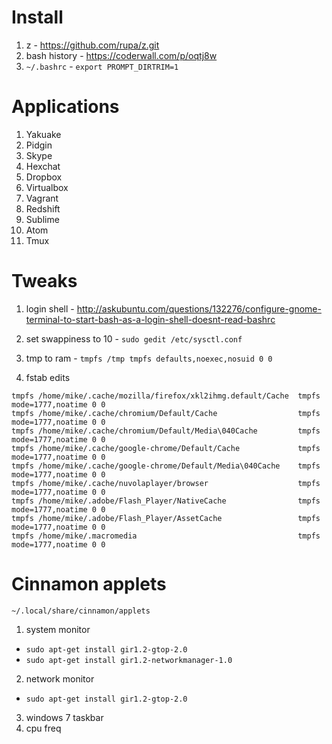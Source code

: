 # Install

1. z - https://github.com/rupa/z.git
2. bash history - https://coderwall.com/p/oqtj8w
3. `~/.bashrc` - `export PROMPT_DIRTRIM=1`

# Applications

1. Yakuake
2. Pidgin
3. Skype
4. Hexchat
5. Dropbox
6. Virtualbox
7. Vagrant
8. Redshift
9. Sublime
10. Atom
11. Tmux

# Tweaks

1. login shell - http://askubuntu.com/questions/132276/configure-gnome-terminal-to-start-bash-as-a-login-shell-doesnt-read-bashrc

2. set swappiness to 10 - `sudo gedit /etc/sysctl.conf`

3. tmp to ram - `tmpfs /tmp tmpfs defaults,noexec,nosuid 0 0`

4. fstab edits

```
tmpfs /home/mike/.cache/mozilla/firefox/xkl2ihmg.default/Cache  tmpfs   mode=1777,noatime 0 0
tmpfs /home/mike/.cache/chromium/Default/Cache                  tmpfs   mode=1777,noatime 0 0
tmpfs /home/mike/.cache/chromium/Default/Media\040Cache         tmpfs   mode=1777,noatime 0 0
tmpfs /home/mike/.cache/google-chrome/Default/Cache             tmpfs   mode=1777,noatime 0 0
tmpfs /home/mike/.cache/google-chrome/Default/Media\040Cache    tmpfs   mode=1777,noatime 0 0
tmpfs /home/mike/.cache/nuvolaplayer/browser                    tmpfs   mode=1777,noatime 0 0
tmpfs /home/mike/.adobe/Flash_Player/NativeCache                tmpfs   mode=1777,noatime 0 0
tmpfs /home/mike/.adobe/Flash_Player/AssetCache                 tmpfs   mode=1777,noatime 0 0
tmpfs /home/mike/.macromedia                                    tmpfs   mode=1777,noatime 0 0

```

# Cinnamon applets
`~/.local/share/cinnamon/applets`

1. system monitor
  - `sudo apt-get install gir1.2-gtop-2.0`
  - `sudo apt-get install gir1.2-networkmanager-1.0`
2. network monitor
  - `sudo apt-get install gir1.2-gtop-2.0`
3. windows 7 taskbar
4. cpu freq